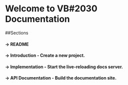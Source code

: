 # Welcome to VB#2030 Documentation

##Sections 

#### -> README
#### -> Introduction - Create a new project.
#### -> Implementation - Start the live-reloading docs server.
#### -> API Documentation - Build the documentation site.



   
